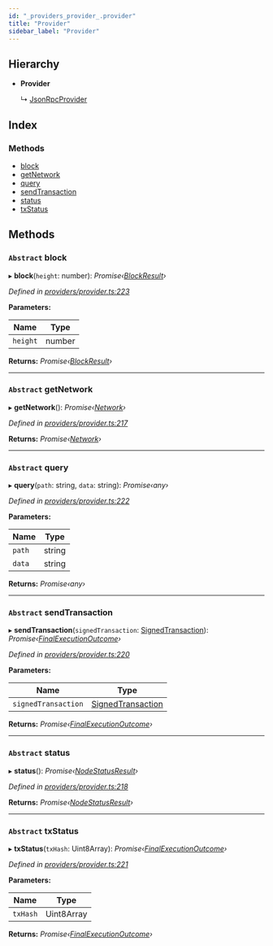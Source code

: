 ```yaml
---
id: "_providers_provider_.provider"
title: "Provider"
sidebar_label: "Provider"
---
```


## Hierarchy

* **Provider**

  ↳ [JsonRpcProvider](_providers_json_rpc_provider_.jsonrpcprovider.md)

## Index

### Methods

* [block](_providers_provider_.provider.md#abstract-block)
* [getNetwork](_providers_provider_.provider.md#abstract-getnetwork)
* [query](_providers_provider_.provider.md#abstract-query)
* [sendTransaction](_providers_provider_.provider.md#abstract-sendtransaction)
* [status](_providers_provider_.provider.md#abstract-status)
* [txStatus](_providers_provider_.provider.md#abstract-txstatus)

## Methods

### `Abstract` block

▸ **block**(`height`: number): *Promise‹[BlockResult](../interfaces/_providers_provider_.blockresult.md)›*

*Defined in [providers/provider.ts:223](https://github.com/nearprotocol/nearlib/blob/b73a399/src.ts/providers/provider.ts#L223)*

**Parameters:**

Name | Type |
------ | ------ |
`height` | number |

**Returns:** *Promise‹[BlockResult](../interfaces/_providers_provider_.blockresult.md)›*

___

### `Abstract` getNetwork

▸ **getNetwork**(): *Promise‹[Network](../interfaces/_utils_network_.network.md)›*

*Defined in [providers/provider.ts:217](https://github.com/nearprotocol/nearlib/blob/b73a399/src.ts/providers/provider.ts#L217)*

**Returns:** *Promise‹[Network](../interfaces/_utils_network_.network.md)›*

___

### `Abstract` query

▸ **query**(`path`: string, `data`: string): *Promise‹any›*

*Defined in [providers/provider.ts:222](https://github.com/nearprotocol/nearlib/blob/b73a399/src.ts/providers/provider.ts#L222)*

**Parameters:**

Name | Type |
------ | ------ |
`path` | string |
`data` | string |

**Returns:** *Promise‹any›*

___

### `Abstract` sendTransaction

▸ **sendTransaction**(`signedTransaction`: [SignedTransaction](_transaction_.signedtransaction.md)): *Promise‹[FinalExecutionOutcome](../interfaces/_providers_provider_.finalexecutionoutcome.md)›*

*Defined in [providers/provider.ts:220](https://github.com/nearprotocol/nearlib/blob/b73a399/src.ts/providers/provider.ts#L220)*

**Parameters:**

Name | Type |
------ | ------ |
`signedTransaction` | [SignedTransaction](_transaction_.signedtransaction.md) |

**Returns:** *Promise‹[FinalExecutionOutcome](../interfaces/_providers_provider_.finalexecutionoutcome.md)›*

___

### `Abstract` status

▸ **status**(): *Promise‹[NodeStatusResult](../interfaces/_providers_provider_.nodestatusresult.md)›*

*Defined in [providers/provider.ts:218](https://github.com/nearprotocol/nearlib/blob/b73a399/src.ts/providers/provider.ts#L218)*

**Returns:** *Promise‹[NodeStatusResult](../interfaces/_providers_provider_.nodestatusresult.md)›*

___

### `Abstract` txStatus

▸ **txStatus**(`txHash`: Uint8Array): *Promise‹[FinalExecutionOutcome](../interfaces/_providers_provider_.finalexecutionoutcome.md)›*

*Defined in [providers/provider.ts:221](https://github.com/nearprotocol/nearlib/blob/b73a399/src.ts/providers/provider.ts#L221)*

**Parameters:**

Name | Type |
------ | ------ |
`txHash` | Uint8Array |

**Returns:** *Promise‹[FinalExecutionOutcome](../interfaces/_providers_provider_.finalexecutionoutcome.md)›*
